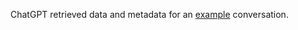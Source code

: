 ChatGPT retrieved data and metadata for an [example](https://chatgpt.com/share/c7a912da-5dd3-4e46-9fd7-d777006068ff) conversation.
